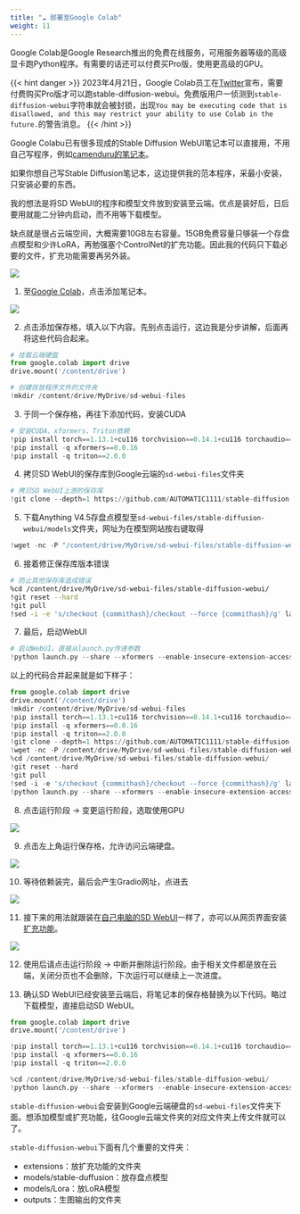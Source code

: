 ```yaml
---
title: "☁️ 部署至Google Colab"
weight: 11
---
```


Google Colab是Google Research推出的免费在线服务，可用服务器等级的高级显卡跑Python程序。有需要的话还可以付费买Pro版，使用更高级的GPU。

{{< hint danger >}}
2023年4月21日，Google Colab员工在[Twitter](https://twitter.com/thechrisperry/status/1649189902079381505)宣布，需要付费购买Pro版才可以跑stable-diffusion-webui。免费版用户一侦测到`stable-diffusion-webui`字符串就会被封锁，出现`You may be executing code that is disallowed, and this may restrict your ability to use Colab in the future.`的警告消息。
{{< /hint >}}

Google Colabu已有很多现成的Stable Diffusion WebUI笔记本可以直接用，不用自己写程序，例如[camenduru的笔记本](https://ivonblog.com/posts/google-colab-stable-diffusion-webui/)。

如果你想自己写Stable Diffusion笔记本，这边提供我的范本程序，采最小安装，只安装必要的东西。

我的想法是将SD WebUI的程序和模型文件放到安装至云端。优点是装好后，日后要用就能二分钟内启动，而不用等下载模型。

缺点就是很占云端空间，大概需要10GB左右容量。15GB免费容量只够装一个存盘点模型和少许LoRA，再勉强塞个ControlNet的扩充功能。因此我的代码只下载必要的文件，扩充功能需要再另外装。

![](../../../images/deploy-to-google-colab-1.webp)

1. 至[Google Colab](https://colab.research.google.com/)，点击添加笔记本。

![](../../../images/deploy-to-google-colab-2.webp)

2. 点击添加保存格，填入以下内容。先别点击运行，这边我是分步讲解，后面再将这些代码合起来。
```python
# 挂载云端硬盘
from google.colab import drive
drive.mount('/content/drive')

# 创建存放程序文件的文件夹
!mkdir /content/drive/MyDrive/sd-webui-files
```

3. 于同一个保存格，再往下添加代码，安装CUDA
```python
# 安装CUDA、xformers、Triton依赖
!pip install torch==1.13.1+cu116 torchvision==0.14.1+cu116 torchaudio==0.13.1 --extra-index-url https://download.pytorch.org/whl/cu116 -U
!pip install -q xformers==0.0.16
!pip install -q triton==2.0.0
```

4. 拷贝SD WebUI的保存库到Google云端的`sd-webui-files`文件夹
```python
# 拷贝SD WebUI上游的保存库
!git clone --depth=1 https://github.com/AUTOMATIC1111/stable-diffusion-webui.git /content/drive/MyDrive/sd-webui-files/stable-diffusion-webui
```

5. 下载Anything V4.5存盘点模型至`sd-webui-files/stable-diffusion-webui/models`文件夹，网址为在模型网站按右键取得
```python
!wget -nc -P "/content/drive/MyDrive/sd-webui-files/stable-diffusion-webui/models/Stable-diffusion" "https://huggingface.co/andite/anything-v4.0/resolve/main/anything-v4.5-pruned.safetensors"
```

6. 接着修正保存库版本错误
```bash
# 防止其他保存库造成错误
%cd /content/drive/MyDrive/sd-webui-files/stable-diffusion-webui/
!git reset --hard
!git pull
!sed -i -e 's/checkout {commithash}/checkout --force {commithash}/g' launch.py
```

7. 最后，启动WebUI
```python
# 启动WebUI。直接从launch.py传递参数
!python launch.py --share --xformers --enable-insecure-extension-access --theme light
```

以上的代码合并起来就是如下样子：
```python
from google.colab import drive
drive.mount('/content/drive')
!mkdir /content/drive/MyDrive/sd-webui-files
!pip install torch==1.13.1+cu116 torchvision==0.14.1+cu116 torchaudio==0.13.1 --extra-index-url https://download.pytorch.org/whl/cu116 -U
!pip install -q xformers==0.0.16
!pip install -q triton==2.0.0
!git clone --depth=1 https://github.com/AUTOMATIC1111/stable-diffusion-webui.git /content/drive/MyDrive/sd-webui-files/stable-diffusion-webui
!wget -nc -P /content/drive/MyDrive/sd-webui-files/stable-diffusion-webui/models/Stable-diffusion https://huggingface.co/andite/anything-v4.0/resolve/main/anything-v4.5-pruned.safetensors
%cd /content/drive/MyDrive/sd-webui-files/stable-diffusion-webui/
!git reset --hard
!git pull
!sed -i -e 's/checkout {commithash}/checkout --force {commithash}/g' launch.py
!python launch.py --share --xformers --enable-insecure-extension-access --theme light
```

8. 点击运行阶段 → 变更运行阶段，选取使用GPU

![](../../../images/deploy-to-google-colab-3.webp)

9. 点击左上角运行保存格，允许访问云端硬盘。

![](../../../images/deploy-to-google-colab-4.webp)

10. 等待依赖装完，最后会产生Gradio网址，点进去

![](../../../images/deploy-to-google-colab-5.webp)

11. 接下来的用法就跟装在[自己电脑的SD WebUI](../features/)一样了，亦可以从网页界面安装[扩充功能](../extensions/)。

![](../../../images/deploy-to-google-colab-6.webp)

12. 使用后请点击运行阶段 → 中断并删除运行阶段。由于相关文件都是放在云端，关闭分页也不会删除，下次运行可以继续上一次进度。

13. 确认SD WebUI已经安装至云端后，将笔记本的保存格替换为以下代码。略过下载模型，直接启动SD WebUI。
```python
from google.colab import drive
drive.mount('/content/drive')

!pip install torch==1.13.1+cu116 torchvision==0.14.1+cu116 torchaudio==0.13.1 --extra-index-url https://download.pytorch.org/whl/cu116 -U
!pip install -q xformers==0.0.16
!pip install -q triton==2.0.0

%cd /content/drive/MyDrive/sd-webui-files/stable-diffusion-webui/
!python launch.py --share --xformers --enable-insecure-extension-access --theme light
```

`stable-diffusion-webui`会安装到Google云端硬盘的`sd-webui-files`文件夹下面。想添加模型或扩充功能，往Google云端文件夹的对应文件夹上传文件就可以了。

`stable-diffusion-webui`下面有几个重要的文件夹：

- extensions：放扩充功能的文件夹
- models/stable-duffusion：放存盘点模型
- models/Lora：放LoRA模型
- outputs：生图输出的文件夹
